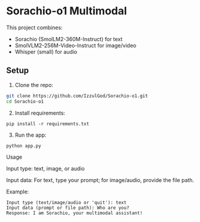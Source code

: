 # Sorachio-o1 Multimodal

This project combines:
- Sorachio (SmolLM2-360M-Instruct) for text
- SmolVLM2-256M-Video-Instruct for image/video
- Whisper (small) for audio

## Setup

1. Clone the repo:
```bash
git clone https://github.com/IzzulGod/Sorachio-o1.git
cd Sorachio-o1
```

2. Install requirements:
```
pip install -r requirements.txt
```


3. Run the app:
```
python app.py
```


Usage

Input type: text, image, or audio

Input data: For text, type your prompt; for image/audio, provide the file path.


Example:
```
Input type (text/image/audio or 'quit'): text
Input data (prompt or file path): Who are you?
Response: I am Sorachio, your multimodal assistant!
```
